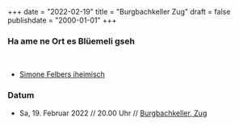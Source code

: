﻿﻿﻿+++
date = "2022-02-19"
title = "Burgbachkeller Zug"
draft = false
publishdate = "2000-01-01"
+++

### Ha ame ne Ort es Blüemeli gseh

<br>

* [Simone Felbers iheimisch](https://simonefelbersiheimisch.ch/)


### Datum

* Sa, 19. Februar 2022 // 20.00 Uhr // [Burgbachkeller, Zug](https://www.burgbachkeller.ch/)
